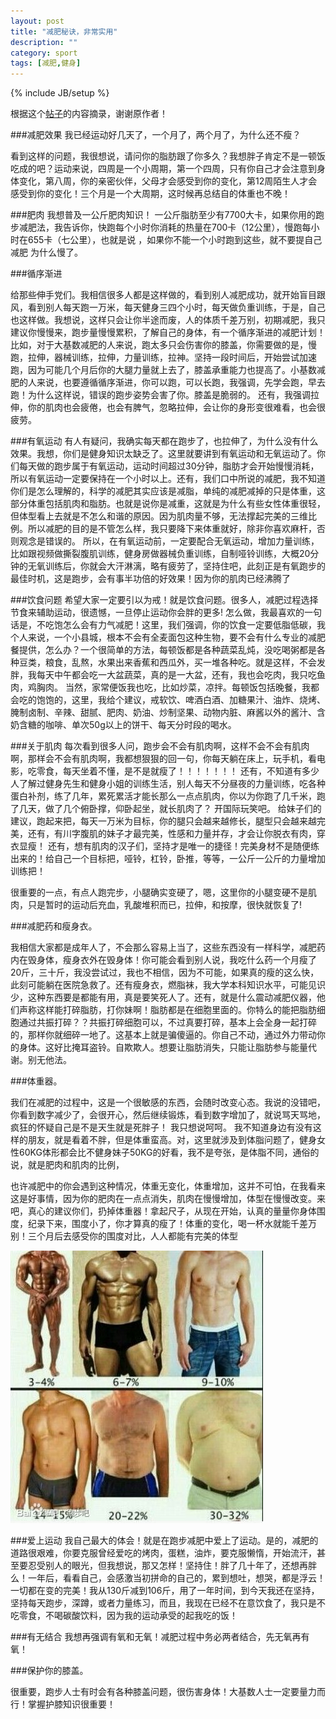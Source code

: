 ```yaml
---
layout: post
title: "减肥秘诀，非常实用"
description: ""
category: sport
tags: [减肥,健身]
---
```

{% include JB/setup %}

根据这个[帖子](http://tieba.baidu.com/p/2510156504?see_lz=1)的内容摘录，谢谢原作者！

###减肥效果
我已经运动好几天了，一个月了，两个月了，为什么还不瘦？ 


看到这样的问题，我很想说，请问你的脂肪跟了你多久？我想胖子肯定不是一顿饭吃成的吧？运动来说，四周是一个小周期，第一个四周，只有你自己才会注意到身体变化，第八周，你的亲密伙伴，父母才会感受到你的变化，第12周陌生人才会感受到你的变化！三个月是一个大周期，这时候再总结自的体重也不晚！

###肥肉
我想普及一公斤肥肉知识！
一公斤脂肪至少有7700大卡，如果你用的跑步减肥法，我告诉你，快跑每个小时你消耗的热量在700卡（12公里），慢跑每小时在655卡（七公里），也就是说 ，如果你不能一个小时跑到这些，就不要提自己减肥 为什么慢了。


###循序渐进

给那些伸手党们。我相信很多人都是这样做的，看到别人减肥成功，就开始盲目跟风，看到别人每天跑一万米，每天健身三四个小时，每天做负重训练，于是，自己也这样做。我想说，这样只会让你半途而废，人的体质千差万别，初期减肥，我只建议你慢慢来，跑步量慢慢累积，了解自己的身体，有一个循序渐进的减肥计划！比如，对于大基数减肥的人来说，跑太多只会伤害你的膝盖，你需要做的是，慢跑，拉伸，器械训练，拉伸，力量训练，拉神。坚持一段时间后，开始尝试加速跑，因为可能几个月后你的大腿力量就上去了，膝盖承重能力也提高了。小基数减肥的人来说，也要遵循循序渐进，你可以跑，可以长跑，我强调，先学会跑，早去跑！为什么这样说，错误的跑步姿势会害了你。膝盖是脆弱的。
还有，我强调拉伸，你的肌肉也会疲倦，也会有脾气，忽略拉伸，会让你的身形变很难看，也会很疲劳。


###有氧运动
有人有疑问，我确实每天都在跑步了，也拉伸了，为什么没有什么效果。我想，你们是健身知识太缺乏了。这里就要讲到有氧运动和无氧运动了。你们每天做的跑步属于有氧运动，运动时间超过30分钟，脂肪才会开始慢慢消耗，所以有氧运动一定要保持在一个小时以上。还有，我们口中所说的减肥，我不知道你们是怎么理解的，科学的减肥其实应该是减脂，单纯的减肥减掉的只是体重，这部分体重包括肌肉和脂肪。也就是说你是减重，这就是为什么有些女性体重很轻，但体型看上去就是不怎么和谐的原因。因为肌肉量不够，无法撑起完美的三维比例。所以减肥的目的是不管怎么样，我只要降下来体重就好，除非你喜欢麻杆，否则观念是错误的。 所以，在有氧运动前，一定要配合无氧运动，增加力量训练，比如跟视频做撕裂腹肌训练，健身房做器械负重训练，自制哑铃训练，大概20分钟的无氧训练后，你就会大汗淋漓，略有疲劳了，坚持住吧，此刻正是有氧跑步的最佳时机，这是跑步，会有事半功倍的好效果！因为你的肌肉已经沸腾了


###饮食问题
希望大家一定要引以为戒！就是饮食问题。很多人，减肥过程选择节食来辅助运动，很遗憾，一旦停止运动你会胖的更多! 怎么做，我最喜欢的一句话是，不吃饱怎么会有力气减肥！这里，我们强调，你的饮食一定要低脂低碳，我个人来说，一个小县城，根本不会有全麦面包这种生物，要不会有什么专业的减肥餐提供，怎么办？一个很简单的方法，每顿饭都是各种蔬菜乱炖，没吃喝粥都是各种豆类，粮食，乱熬，水果出来香蕉和西瓜外，买一堆各种吃。就是这样，不会发胖，我每天中午都会吃一大盆蔬菜，真的是一大盆，还有，我也会吃肉，我只吃鱼肉，鸡胸肉。 当然，家常便饭我也吃，比如炒菜，凉拌。每顿饭包括晚餐，我都会吃的饱饱的，这里，我给个建议，戒软饮、啤酒白酒、加糖果汁、油炸、烧烤、腌制卤制、辛辣、甜腻、肥肉、奶油、炒制坚果、动物内脏、麻酱以外的酱汁、含奶含糖的咖啡、单次50g以上的饼干、每天分时段的喝水。


###关于肌肉
每次看到很多人问，跑步会不会有肌肉啊，这样不会不会有肌肉啊，那样会不会有肌肉啊，我都想狠狠的回一句，你每天躺在床上，玩手机，看电影，吃零食，每天坐着不懂，是不是就瘦了！！！！！！！ 还有，不知道有多少人了解过健身先生和健身小姐的训练生活，别人每天不分昼夜的力量训练，吃各种蛋白补剂，练了几年，累死累活才能长那么一点点肌肉，你以为你跑了几千米，跑了几天，做了几个俯卧撑，仰卧起坐，就长肌肉了？ 开国际玩笑吧。 给妹子们的建议，跑起来把，每天一万米为目标，你的腿只会越来越修长，腿型只会越来越完美，还有，有川字腹肌的妹子才最完美，性感和力量并存，才会让你脱衣有肉，穿衣显瘦！ 还有，想有肌肉的汉子们，坚持才是唯一的捷径！完美身材不是随便练出来的！给自己一个目标把，哑铃，杠铃，卧推，等等，一公斤一公斤的力量增加训练把！

很重要的一点，有点人跑完步，小腿确实变硬了，嗯，这里你的小腿变硬不是肌肉，只是暂时的运动后充血，乳酸堆积而已，拉伸，和按摩，很快就恢复了!

###减肥药和瘦身衣。

我相信大家都是成年人了，不会那么容易上当了，这些东西没有一样科学，减肥药内在毁身体，瘦身衣外在毁身体！你可能会看到别人说，我吃什么药一个月瘦了20斤，三十斤，我没尝试过，我也不相信，因为不可能，如果真的瘦的这么快，此刻可能躺在医院急救了。还有瘦身衣，燃脂袜，我大学本科知识水平，可能见识少，这种东西要是都能有用，真是要笑死人了。还有，就是什么震动减肥仪器，他们声称这样能打碎脂肪，打你妹啊！脂肪都是在细胞里面的。你特么的能把脂肪细胞通过共振打碎？？共振打碎细胞可以，不过真要打碎，基本上会全身一起打碎的，那样你就细碎一地了。这基本上就是骗傻逼的。你自己不动，通过外力带动你的身体。这好比掩耳盗铃。自欺欺人。想要让脂肪消失，只能让脂肪参与能量代谢。别无他法。

###体重器。 

我们在减肥的过程中，这是一个很敏感的东西，会随时改变心态。我说的没错吧，你看到数字减少了，会很开心，然后继续锻炼，看到数字增加了，就说骂天骂地，疯狂的怀疑自己是不是天生就是死胖子！ 我只想说呵呵。 我不知道身边有没有这样的朋友，就是看着不胖，但是体重蛮高。对，这里就涉及到体脂问题了，健身女性60KG体形都会比不健身妹子50KG的好看，我不是夸张，是体脂不同，通俗的说，就是肥肉和肌肉的比例，

也许减肥中的你会遇到这种情况，体重无变化，体重增加，这并不可怕，在我看来这是好事情，因为你的肥肉在一点点消失，肌肉在慢慢增加，体型在慢慢改变。来吧，真心的建议你们，扔掉体重器！拿起尺子，从现在开始，认真的量量你身体围度，纪录下来，围度小了，你才算真的瘦了！体重的变化，喝一杯水就能千差万别！三个月后去感受你的围度对比，人人都能有完美的体型

![BMI](/assets/images/bmi.jpg)


###爱上运动
我自己最大的体会！就是在跑步减肥中爱上了运动。是的，减肥的道路很艰难，你要克服曾经爱吃的烤肉，蛋糕，油炸，要克服懒惰，开始流汗，甚至要忍受别人的眼光，但我想说，那又怎样！坚持住！胖了几十年了，还想再胖么！一年后，看看自己，会感激当初拼命的自己的，累到想吐，想哭，都是浮云！一切都在变的完美！我从130斤减到106斤，用了一年时间，到今天我还在坚持，坚持每天跑步，深蹲，或者力量练习，而且，我现在已经不在意饮食了，我只是不吃零食，不喝碳酸饮料，因为我的运动承受的起我吃的饭！

###有无结合
我想再强调有氧和无氧！减肥过程中务必两者结合，先无氧再有氧！

###保护你的膝盖。

很重要，跑步人士有时会有各种膝盖问题，很伤害身体！大基数人士一定要量力而行！掌握护膝知识很重要！